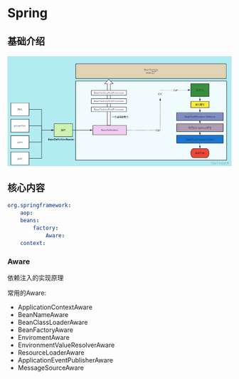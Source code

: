 # Spring

## 基础介绍


![Spring执行流程](../assets/Spring执行流程.png)



## 核心内容
```yaml
org.springframework:
    aop:
    beans:
        factory:
            Aware:
    context:
```

### Aware

依赖注入的实现原理

常用的Aware:
- ApplicationContextAware
- BeanNameAware
- BeanClassLoaderAware
- BeanFactoryAware
- EnviromentAware
- EnvironmentValueResolverAware
- ResourceLoaderAware
- ApplicationEventPublisherAware
- MessageSourceAware	